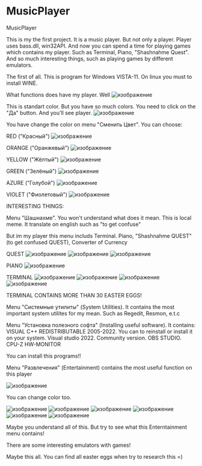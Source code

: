 # MusicPlayer
MusicPlayer


This is my the first project. It is a music player. But not only a player. Player uses bass.dll, win32API. And now you can spend a time for playing games which contains 
my player. Such as Terminal, Piano, "Shashnahme Quest". And so much interesting things, such as playing games by different emulators.

The first of all. This is program for Windows VISTA-11. On linux you must to install WINE. 

What functions does have my player. 
Well
![изображение](https://user-images.githubusercontent.com/47190179/158247217-265d050b-cead-4647-ae97-915b0cc09486.png)

This is standart color. But you have so much colors. You need to click on the "Да" button. And you'll see player.
![изображение](https://user-images.githubusercontent.com/47190179/158247442-4e678c61-470f-4fc0-a4ac-0e32ca1887a8.png)

You have change the color on menu "Сменить Цвет". You can choose:

RED ("Красный") 
![изображение](https://user-images.githubusercontent.com/47190179/158247622-a3e9c364-4d1e-40fb-853c-2520d8b51433.png)

ORANGE ("Оранжевый") 
![изображение](https://user-images.githubusercontent.com/47190179/158247675-bab0622f-7eb4-455f-ba26-85762bce779b.png)

YELLOW ("Жёлтый")
![изображение](https://user-images.githubusercontent.com/47190179/158247756-3653e88b-bdc1-4520-9e85-3b0998efaa73.png)

GREEN ("Зелёный")
![изображение](https://user-images.githubusercontent.com/47190179/158247812-e428be6b-37ed-4de9-9706-35b3eeacc7cb.png)

AZURE ("Голубой")
![изображение](https://user-images.githubusercontent.com/47190179/158247879-71f2ee2a-0c93-4b46-bb5a-5e114e8041b9.png)

VIOLET ("Фиолетовый")
![изображение](https://user-images.githubusercontent.com/47190179/158247944-c27843f8-c843-403a-9d44-efc9826fa12d.png)





INTERESTING THINGS:


Menu "Шашнахме". You won't understand what does it mean. This is local meme. It translate on english such as "to get confuse"

But im my player this menu includs Terminal. Piano, "Shashnahme QUEST"  (to get confused QUEST), Converter of Currency

QUEST
![изображение](https://user-images.githubusercontent.com/47190179/158249369-c7f526e2-58b8-450c-855b-6b7e9a0d51c8.png)
![изображение](https://user-images.githubusercontent.com/47190179/158249390-9a488b82-9686-48de-9503-22552123ed8d.png)
![изображение](https://user-images.githubusercontent.com/47190179/158249412-fd0858fc-3a6f-47b9-b954-43a10e69ae05.png)

PIANO
![изображение](https://user-images.githubusercontent.com/47190179/158249458-82598f9a-7455-4eda-9a13-6ff18c27092a.png)

TERMINAL
![изображение](https://user-images.githubusercontent.com/47190179/158249524-2edc7921-8ef9-4e73-9640-7bf4a98d0f90.png)
![изображение](https://user-images.githubusercontent.com/47190179/158249557-4c53e081-0c5e-40c0-b452-5252ed416a82.png)
![изображение](https://user-images.githubusercontent.com/47190179/158249697-0c3cb0a9-cd77-4285-8229-82631e9de8de.png)
![изображение](https://user-images.githubusercontent.com/47190179/158250219-72484b4b-a5e8-47d4-876c-bf1cacc74827.png)


TERMINAL CONTAINS MORE THAN 30 EASTER EGGS!

Menu "Системные утилиты" (System Utilities). It contains the most important system utilites for my mean. Such as Regedit, Resmon, e.t.c


Menu "Установка полезного софта" (Installing useful software). 
It contains:
VISUAL C++ REDISTRIBUTABLE 2005-2022. You can to reinstall or install it on your system.
Visual studio 2022. Community version.
OBS STUDIO.
CPU-Z
HW-MONITOR

You can install this programs!!

Menu "Развлечения" (Entertainment) contains the most useful function on this player


![изображение](https://user-images.githubusercontent.com/47190179/158250688-dd7ab06a-f504-4952-808b-90f99fe7c366.png)


You can change color too.

![изображение](https://user-images.githubusercontent.com/47190179/158250758-3a873b38-1ec6-4f81-bb98-bc2c4548fa15.png)
![изображение](https://user-images.githubusercontent.com/47190179/158250782-93bd0831-3be7-47e9-aa68-dd7500cdc434.png)
![изображение](https://user-images.githubusercontent.com/47190179/158250803-49c90859-1820-4996-969d-bade8f5f4586.png)
![изображение](https://user-images.githubusercontent.com/47190179/158250828-682642d8-5891-4d8d-86b7-7683b2f0e935.png)
![изображение](https://user-images.githubusercontent.com/47190179/158250859-0e35d16a-daf9-487d-9506-44ed8b05a6e9.png)
![изображение](https://user-images.githubusercontent.com/47190179/158250900-3123efe7-c283-4b0b-b5cc-1b35ef490311.png)



Maybe you understand all of this. But try to see what this Enterntainment menu contains!

There are some interesting emulators with games!




Maybe this all. You can find all easter eggs when try to research this =)




